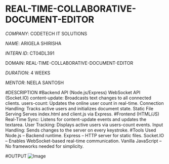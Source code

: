 # REAL-TIME-COLLABORATIVE-DOCUMENT-EDITOR

*COMPANY*: CODETECH IT SOLUTIONS

*NAME*: ARIGELA SHIRISHA

*INTERN ID*: CT04DL391

DOMAIN: REAL-TIME-COLLABORATIVE-DOCUMENT-EDITOR 

*DURATION*: 4 WEEKS

*MENTOR*: NEELA SANTOSH

#DESCRIPTION
#Backend API (Node.js/Express)
WebSocket API (Socket.IO)
content-update: Broadcasts text changes to all connected clients.
users-count: Updates the online user count in real-time.
Connection Handling: Tracks active users and initializes document state.
Static File Serving
Serves index.html and client.js via Express.
#Frontend (HTML/JS)
Real-Time Sync: Listens for content-update events and updates the textarea.
User Tracking: Displays active users via users-count events.
Input Handling: Sends changes to the server on every keystroke.
#Tools Used
Node.js – Backend runtime.
Express – HTTP server for static files.
Socket.IO – Enables WebSocket-based real-time communication.
Vanilla JavaScript – No frameworks needed for simplicity.

#OUTPUT
![Image](https://github.com/user-attachments/assets/bf8fb943-be1b-4a83-b4f7-1b4bde2438e1)


